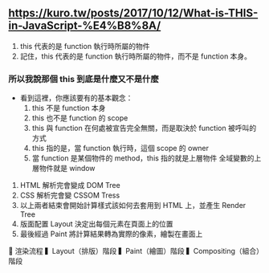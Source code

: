 ## https://kuro.tw/posts/2017/10/12/What-is-THIS-in-JavaScript-%E4%B8%8A/
 1. this 代表的是 function 執行時所屬的物件
 1. 記住，this 代表的是 function 執行時所屬的物件，而不是 function 本身。


### 所以我說那個 this 到底是什麼又不是什麼
 * 看到這裡，你應該要有的基本觀念：
   1. this 不是 function 本身
   1. this 也不是 function 的 scope
   1. this 與 function 在何處被宣告完全無關，而是取決於 function 被呼叫的方式
   1. this 指的是，當 function 執行時，這個 scope 的 owner
   1. 當 function 是某個物件的 method，this 指的就是上層物件 全域變數的上層物件就是 window


 1. HTML 解析完會變成 DOM Tree
 1. CSS 解析完會變 CSSOM Tress
 1. 以上兩者結束會開始計算樣式該如何去套用到 HTML 上，並產生 Render Tree
 1. 版面配置 Layout 決定出每個元素在頁面上的位置
 1. 最後經過 Paint 將計算結果轉為實際的像素，繪製在畫面上


📖 渲染流程
▍Layout（排版）階段
▍Paint（繪圖）階段
▍Compositing（組合）階段

